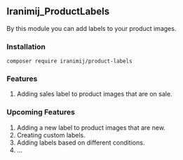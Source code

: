 ## Iranimij_ProductLabels
By this module you can add labels to your product images.

### Installation
```aiignore
composer require iranimij/product-labels
```

### Features
1. Adding sales label to product images that are on sale.

### Upcoming Features
1. Adding a new label to product images that are new.
2. Creating custom labels.
3. Adding labels based on different conditions.
4. ...
